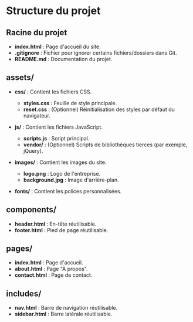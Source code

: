 # Structure du projet


## Racine du projet

- **index.html** : Page d'accueil du site.
- **.gitignore** : Fichier pour ignorer certains fichiers/dossiers dans Git.
- **README.md** : Documentation du projet.


## assets/

- **css/** : Contient les fichiers CSS.
  - **styles.css** : Feuille de style principale.
  - **reset.css** : (Optionnel) Réinitialisation des styles par défaut du navigateur.
  
- **js/** : Contient les fichiers JavaScript.
  - **scripts.js** : Script principal.
  - **vendor/** : (Optionnel) Scripts de bibliothèques tierces (par exemple, jQuery).

- **images/** : Contient les images du site.
  - **logo.png** : Logo de l'entreprise.
  - **background.jpg** : Image d'arrière-plan.

- **fonts/** : Contient les polices personnalisées.


## components/

- **header.html** : En-tête réutilisable.
- **footer.html** : Pied de page réutilisable.


## pages/

- **index.html** : Page d'accueil.
- **about.html** : Page "À propos".
- **contact.html** : Page de contact.


## includes/

- **nav.html** : Barre de navigation réutilisable.
- **sidebar.html** : Barre latérale réutilisable.
